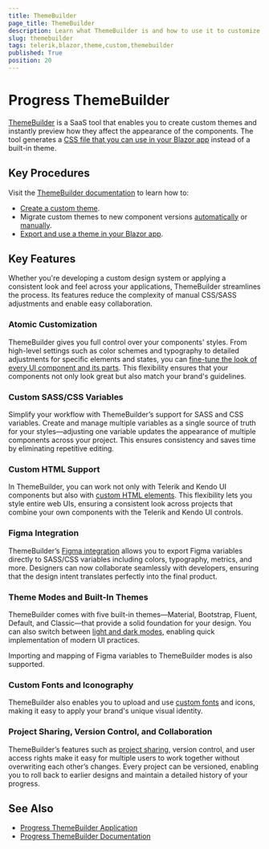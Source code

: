 ```yaml
---
title: ThemeBuilder
page_title: ThemeBuilder
description: Learn what ThemeBuilder is and how to use it to customize the appearance of the Telerik UI for Blazor components in your applications.
slug: themebuilder
tags: telerik,blazor,theme,custom,themebuilder
published: True
position: 20
---
```


# Progress ThemeBuilder

[ThemeBuilder](https://themebuilderapp.telerik.com) is a SaaS tool that enables you to create custom themes and instantly preview how they affect the appearance of the components. The tool generates a [CSS file that you can use in your Blazor app](slug://themes-customize#loading-custom-themes) instead of a built-in theme.

## Key Procedures

Visit the [ThemeBuilder documentation](https://docs.telerik.com/themebuilder) to learn how to:

* [Create a custom theme](https://docs.telerik.com/themebuilder/get-started/first-steps-theme-builder).
* Migrate custom themes to new component versions [automatically](https://docs.telerik.com/themebuilder/web-app/automatic-migrations) or [manually](https://docs.telerik.com/themebuilder/web-app/migrating-projects).
* [Export and use a theme in your Blazor app](https://docs.telerik.com/themebuilder/exported-package).

## Key Features

Whether you're developing a custom design system or applying a consistent look and feel across your applications, ThemeBuilder streamlines the process. Its features reduce the complexity of manual CSS/SASS adjustments and enable easy collaboration.

### Atomic Customization

ThemeBuilder gives you full control over your components' styles. From high-level settings such as color schemes and typography to detailed adjustments for specific elements and states, you can [fine-tune the look of every UI component and its parts](https://docs.telerik.com/themebuilder/building-visual-styles/apply-advanced-customizations). This flexibility ensures that your components not only look great but also match your brand's guidelines.

### Custom SASS/CSS Variables

Simplify your workflow with ThemeBuilder’s support for SASS and CSS variables. Create and manage multiple variables as a single source of truth for your styles—adjusting one variable updates the appearance of multiple components across your project. This ensures consistency and saves time by eliminating repetitive editing.

### Custom HTML Support

In ThemeBuilder, you can work not only with Telerik and Kendo UI components but also with [custom HTML elements](https://docs.telerik.com/themebuilder/building-visual-styles/custom-components). This flexibility lets you style entire web UIs, ensuring a consistent look across projects that combine your own components with the Telerik and Kendo UI controls.

### Figma Integration

ThemeBuilder’s [Figma integration](https://docs.telerik.com/themebuilder/plugin/installation) allows you to export Figma variables directly to SASS/CSS variables including colors, typography, metrics, and more. Designers can now collaborate seamlessly with developers, ensuring that the design intent translates perfectly into the final product.

### Theme Modes and Built-In Themes

ThemeBuilder comes with five built-in themes—Material, Bootstrap, Fluent, Default, and Classic—that provide a solid foundation for your design. You can also switch between [light and dark modes](https://docs.telerik.com/themebuilder/building-visual-styles/variables), enabling quick implementation of modern UI practices.

Importing and mapping of Figma variables to ThemeBuilder modes is also supported.

### Custom Fonts and Iconography

ThemeBuilder also enables you to upload and use [custom fonts](https://docs.telerik.com/themebuilder/building-visual-styles/using-custom-fonts) and icons, making it easy to apply your brand's unique visual identity.

### Project Sharing, Version Control, and Collaboration

ThemeBuilder’s features such as [project sharing](https://docs.telerik.com/themebuilder/basic-project-operations/sharing-a-project), version control, and user access rights make it easy for multiple users to work together without overwriting each other’s changes. Every project can be versioned, enabling you to roll back to earlier designs and maintain a detailed history of your progress.

## See Also

* [Progress ThemeBuilder Application](https://themebuilderapp.telerik.com)
* [Progress ThemeBuilder Documentation](https://docs.telerik.com/themebuilder)
